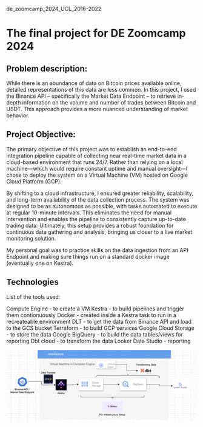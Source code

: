 de_zoomcamp_2024_UCL_2016-2022

# The final project for DE Zoomcamp 2024

## Problem description:
While there is an abundance of data on Bitcoin prices available online, detailed representations of this data are less common. In this project, I used the Binance API – specifically the Market Data Endpoint – to retrieve in-depth information on the volume and number of trades between Bitcoin and USDT. This approach provides a more nuanced understanding of market behavior.

## Project Objective:
The primary objective of this project was to establish an end-to-end integration pipeline capable of collecting near real-time market data in a cloud-based environment that runs 24/7. Rather than relying on a local machine—which would require constant uptime and manual oversight—I chose to deploy the system on a Virtual Machine (VM) hosted on Google Cloud Platform (GCP).

By shifting to a cloud infrastructure, I ensured greater reliability, scalability, and long-term availability of the data collection process. The system was designed to be as autonomous as possible, with tasks automated to execute at regular 10-minute intervals. This eliminates the need for manual intervention and enables the pipeline to consistently capture up-to-date trading data. Ultimately, this setup provides a robust foundation for continuous data gathering and analysis, bringing us closer to a live market monitoring solution.

My personal goal was to practice skills on the data ingestion from an API Endpoint and making sure things run on a standard docker image (eventually one on Kestra). 

## Technologies
List of the tools used:

Compute Engine - to create a VM
Kestra - to build pipelines and trigger them contionuously
    Docker - created inside a Kestra task to run in a recreateable environment
    DLT - to get the data from Binance API and load to the GCS bucket
Terraform - to build GCP services
Google Cloud Storage - to store the data
Google BigQuery - to build the data tables/views for reporting 
Dbt cloud - to transform the data
Looker Data Studio - reporting

![Architecture](architecture.png)

